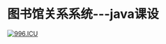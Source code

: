 # 图书馆关系系统---java课设
[![996.ICU](https://img.shields.io/badge/link-996.icu-red.svg)](https://996.icu)
